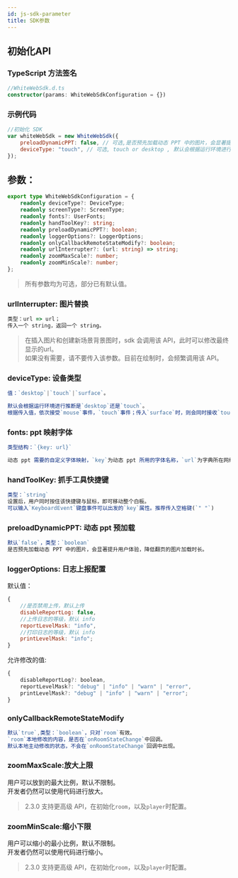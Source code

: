 ```yaml
---
id: js-sdk-parameter
title: SDK参数
---
```


## 初始化API

### TypeScript 方法签名

```TypeScript
//WhiteWebSdk.d.ts
constructor(params: WhiteWebSdkConfiguration = {})
```

### 示例代码

```javascript
//初始化 SDK
var whiteWebSdk = new WhiteWebSdk({
    preloadDynamicPPT: false, // 可选,是否预先加载动态 PPT 中的图片，会显著提升用户体验，降低翻页的图片加载时长
    deviceType: "touch", // 可选, touch or desktop , 默认会根据运行环境进行推断
});
```

## 参数：

```Typescript
export type WhiteWebSdkConfiguration = {
    readonly deviceType?: DeviceType;
    readonly screenType?: ScreenType;
    readonly fonts?: UserFonts;
    readonly handToolKey?: string;
    readonly preloadDynamicPPT?: boolean;
    readonly loggerOptions?: LoggerOptions;
    readonly onlyCallbackRemoteStateModify?: boolean;
    readonly urlInterrupter?: (url: string) => string;
    readonly zoomMaxScale?: number;
    readonly zoomMinScale?: number;
};
```

>所有参数均为可选，部分已有默认值。

### **urlInterrupter**: 图片替换

```js
类型：url => url；
传入一个 string，返回一个 string。  
```

>在插入图片和创建新场景背景图时，sdk 会调用该 API，此时可以修改最终显示的url。  
>如果没有需要，请不要传入该参数。目前在绘制时，会频繁调用该 API。

### **deviceType**: 设备类型

```js
值：`desktop`|`touch`|`surface`。

默认会根据运行环境进行推断是`desktop`还是`touch`。  
根据传入值，依次接受`mouse`事件，`touch`事件；传入`surface`时，则会同时接收`touch`,`mouse`事件。
```

### fonts: ppt 映射字体

```js
类型结构：`{key: url}`

动态 ppt 需要的自定义字体映射，`key`为动态 ppt 所用的字体名称，`url`为字典所在网络地址。
```

### **handToolKey**: 抓手工具快捷键

```js
类型：`string`
设置后，用户同时按住该快捷键与鼠标，即可移动整个白板。  
可以输入`KeyboardEvent`键盘事件可以出发的`key`属性。推荐传入空格键(`" "`)
```

### preloadDynamicPPT: 动态 ppt 预加载

```js
默认`false`，类型：`boolean`
是否预先加载动态 PPT 中的图片，会显著提升用户体验，降低翻页的图片加载时长。
```

### loggerOptions: 日志上报配置

默认值：

```js
{
    //是否禁用上传，默认上传
    disableReportLog: false,
    //上传日志的等级，默认 info
    reportLevelMask: "info",
    //打印日志的等级，默认 info
    printLevelMask: "info";
}
```

允许修改的值:
```js
{
    disableReportLog?: boolean,
    reportLevelMask?: "debug" | "info" | "warn" | "error",
    printLevelMask?: "debug" | "info" | "warn" | "error";
}
```

### onlyCallbackRemoteStateModify

```js
默认`true`,类型：`boolean`，只对`room`有效。
`room`本地修改的内容，是否在`onRoomStateChange`中回调。
默认本地主动修改的状态，不会在`onRoomStateChange`回调中出现。
```

### zoomMaxScale:放大上限

用户可以放到的最大比例，默认不限制。  
开发者仍然可以使用代码进行放大。

>2.3.0 支持更高级 API，在初始化`room`，以及`player`时配置。

### zoomMinScale:缩小下限

用户可以缩小的最小比例，默认不限制。  
开发者仍然可以使用代码进行缩小。

>2.3.0 支持更高级 API，在初始化`room`，以及`player`时配置。